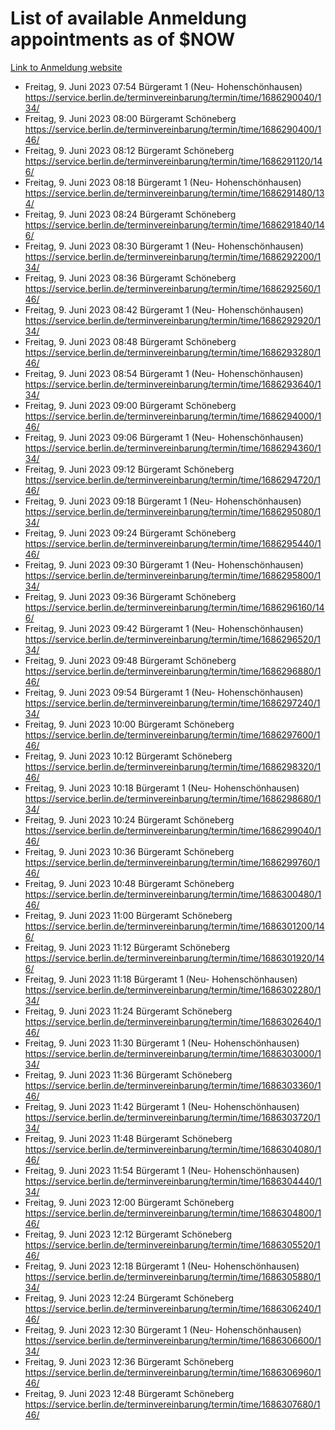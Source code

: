 # List of available Anmeldung appointments as of $NOW
[Link to Anmeldung website](https://service.berlin.de/terminvereinbarung/termin/tag.php?termin=1&anliegen[]=120686&dienstleisterlist=122210,122217,327316,122219,327312,122227,327314,122231,327346,122243,327348,122254,122252,329742,122260,329745,122262,329748,122271,327278,122273,327274,122277,327276,330436,122280,327294,122282,327290,122284,327292,122291,327270,122285,327266,122286,327264,122296,327268,150230,329760,122297,327286,122294,327284,122312,329763,122314,329775,122304,327330,122311,327334,122309,327332,317869,122281,327352,122279,329772,122283,122276,327324,122274,327326,122267,329766,122246,327318,122251,327320,122257,327322,122208,327298,122226,327300&herkunft=http%3A%2F%2Fservice.berlin.de%2Fdienstleistung%2F120686%2F)
- Freitag, 9. Juni 2023 07:54 Bürgeramt 1 (Neu- Hohenschönhausen) https://service.berlin.de/terminvereinbarung/termin/time/1686290040/134/
- Freitag, 9. Juni 2023 08:00 Bürgeramt Schöneberg https://service.berlin.de/terminvereinbarung/termin/time/1686290400/146/
- Freitag, 9. Juni 2023 08:12 Bürgeramt Schöneberg https://service.berlin.de/terminvereinbarung/termin/time/1686291120/146/
- Freitag, 9. Juni 2023 08:18 Bürgeramt 1 (Neu- Hohenschönhausen) https://service.berlin.de/terminvereinbarung/termin/time/1686291480/134/
- Freitag, 9. Juni 2023 08:24 Bürgeramt Schöneberg https://service.berlin.de/terminvereinbarung/termin/time/1686291840/146/
- Freitag, 9. Juni 2023 08:30 Bürgeramt 1 (Neu- Hohenschönhausen) https://service.berlin.de/terminvereinbarung/termin/time/1686292200/134/
- Freitag, 9. Juni 2023 08:36 Bürgeramt Schöneberg https://service.berlin.de/terminvereinbarung/termin/time/1686292560/146/
- Freitag, 9. Juni 2023 08:42 Bürgeramt 1 (Neu- Hohenschönhausen) https://service.berlin.de/terminvereinbarung/termin/time/1686292920/134/
- Freitag, 9. Juni 2023 08:48 Bürgeramt Schöneberg https://service.berlin.de/terminvereinbarung/termin/time/1686293280/146/
- Freitag, 9. Juni 2023 08:54 Bürgeramt 1 (Neu- Hohenschönhausen) https://service.berlin.de/terminvereinbarung/termin/time/1686293640/134/
- Freitag, 9. Juni 2023 09:00 Bürgeramt Schöneberg https://service.berlin.de/terminvereinbarung/termin/time/1686294000/146/
- Freitag, 9. Juni 2023 09:06 Bürgeramt 1 (Neu- Hohenschönhausen) https://service.berlin.de/terminvereinbarung/termin/time/1686294360/134/
- Freitag, 9. Juni 2023 09:12 Bürgeramt Schöneberg https://service.berlin.de/terminvereinbarung/termin/time/1686294720/146/
- Freitag, 9. Juni 2023 09:18 Bürgeramt 1 (Neu- Hohenschönhausen) https://service.berlin.de/terminvereinbarung/termin/time/1686295080/134/
- Freitag, 9. Juni 2023 09:24 Bürgeramt Schöneberg https://service.berlin.de/terminvereinbarung/termin/time/1686295440/146/
- Freitag, 9. Juni 2023 09:30 Bürgeramt 1 (Neu- Hohenschönhausen) https://service.berlin.de/terminvereinbarung/termin/time/1686295800/134/
- Freitag, 9. Juni 2023 09:36 Bürgeramt Schöneberg https://service.berlin.de/terminvereinbarung/termin/time/1686296160/146/
- Freitag, 9. Juni 2023 09:42 Bürgeramt 1 (Neu- Hohenschönhausen) https://service.berlin.de/terminvereinbarung/termin/time/1686296520/134/
- Freitag, 9. Juni 2023 09:48 Bürgeramt Schöneberg https://service.berlin.de/terminvereinbarung/termin/time/1686296880/146/
- Freitag, 9. Juni 2023 09:54 Bürgeramt 1 (Neu- Hohenschönhausen) https://service.berlin.de/terminvereinbarung/termin/time/1686297240/134/
- Freitag, 9. Juni 2023 10:00 Bürgeramt Schöneberg https://service.berlin.de/terminvereinbarung/termin/time/1686297600/146/
- Freitag, 9. Juni 2023 10:12 Bürgeramt Schöneberg https://service.berlin.de/terminvereinbarung/termin/time/1686298320/146/
- Freitag, 9. Juni 2023 10:18 Bürgeramt 1 (Neu- Hohenschönhausen) https://service.berlin.de/terminvereinbarung/termin/time/1686298680/134/
- Freitag, 9. Juni 2023 10:24 Bürgeramt Schöneberg https://service.berlin.de/terminvereinbarung/termin/time/1686299040/146/
- Freitag, 9. Juni 2023 10:36 Bürgeramt Schöneberg https://service.berlin.de/terminvereinbarung/termin/time/1686299760/146/
- Freitag, 9. Juni 2023 10:48 Bürgeramt Schöneberg https://service.berlin.de/terminvereinbarung/termin/time/1686300480/146/
- Freitag, 9. Juni 2023 11:00 Bürgeramt Schöneberg https://service.berlin.de/terminvereinbarung/termin/time/1686301200/146/
- Freitag, 9. Juni 2023 11:12 Bürgeramt Schöneberg https://service.berlin.de/terminvereinbarung/termin/time/1686301920/146/
- Freitag, 9. Juni 2023 11:18 Bürgeramt 1 (Neu- Hohenschönhausen) https://service.berlin.de/terminvereinbarung/termin/time/1686302280/134/
- Freitag, 9. Juni 2023 11:24 Bürgeramt Schöneberg https://service.berlin.de/terminvereinbarung/termin/time/1686302640/146/
- Freitag, 9. Juni 2023 11:30 Bürgeramt 1 (Neu- Hohenschönhausen) https://service.berlin.de/terminvereinbarung/termin/time/1686303000/134/
- Freitag, 9. Juni 2023 11:36 Bürgeramt Schöneberg https://service.berlin.de/terminvereinbarung/termin/time/1686303360/146/
- Freitag, 9. Juni 2023 11:42 Bürgeramt 1 (Neu- Hohenschönhausen) https://service.berlin.de/terminvereinbarung/termin/time/1686303720/134/
- Freitag, 9. Juni 2023 11:48 Bürgeramt Schöneberg https://service.berlin.de/terminvereinbarung/termin/time/1686304080/146/
- Freitag, 9. Juni 2023 11:54 Bürgeramt 1 (Neu- Hohenschönhausen) https://service.berlin.de/terminvereinbarung/termin/time/1686304440/134/
- Freitag, 9. Juni 2023 12:00 Bürgeramt Schöneberg https://service.berlin.de/terminvereinbarung/termin/time/1686304800/146/
- Freitag, 9. Juni 2023 12:12 Bürgeramt Schöneberg https://service.berlin.de/terminvereinbarung/termin/time/1686305520/146/
- Freitag, 9. Juni 2023 12:18 Bürgeramt 1 (Neu- Hohenschönhausen) https://service.berlin.de/terminvereinbarung/termin/time/1686305880/134/
- Freitag, 9. Juni 2023 12:24 Bürgeramt Schöneberg https://service.berlin.de/terminvereinbarung/termin/time/1686306240/146/
- Freitag, 9. Juni 2023 12:30 Bürgeramt 1 (Neu- Hohenschönhausen) https://service.berlin.de/terminvereinbarung/termin/time/1686306600/134/
- Freitag, 9. Juni 2023 12:36 Bürgeramt Schöneberg https://service.berlin.de/terminvereinbarung/termin/time/1686306960/146/
- Freitag, 9. Juni 2023 12:48 Bürgeramt Schöneberg https://service.berlin.de/terminvereinbarung/termin/time/1686307680/146/
